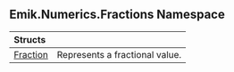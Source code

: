 ## Emik.Numerics.Fractions Namespace

| Structs | |
| :--- | :--- |
| [Fraction](Fraction.md 'Emik.Numerics.Fractions.Fraction') | Represents a fractional value. |
